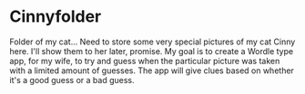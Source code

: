 # Cinnyfolder
Folder of my cat...
Need to store some very special pictures of my cat Cinny here. I'll show them to her later, promise. 
My goal is to create a Wordle type app, for my wife, to try and guess when the particular picture was taken with a limited amount of guesses.
The app will give clues based on whether it's a good guess or a bad guess. 
